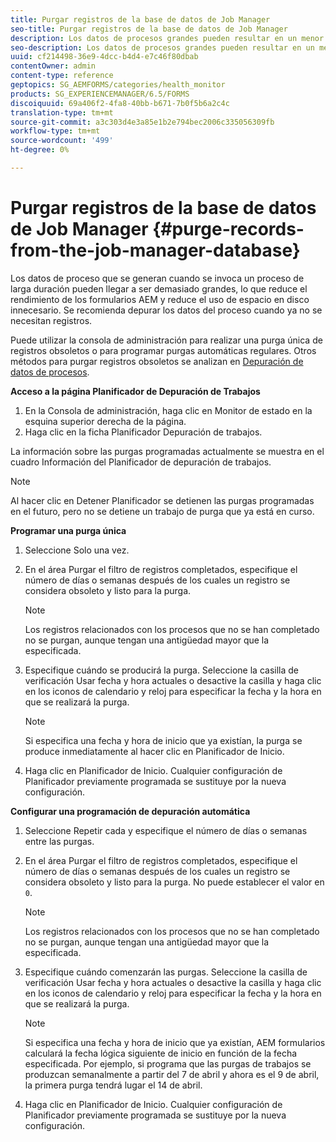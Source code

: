 ```yaml
---
title: Purgar registros de la base de datos de Job Manager
seo-title: Purgar registros de la base de datos de Job Manager
description: Los datos de procesos grandes pueden resultar en un menor rendimiento AEM los formularios. Se recomienda depurar los datos del proceso cuando ya no se necesitan registros.
seo-description: Los datos de procesos grandes pueden resultar en un menor rendimiento AEM los formularios. Se recomienda depurar los datos del proceso cuando ya no se necesitan registros.
uuid: cf214498-36e9-4dcc-b4d4-e7c46f80dbab
contentOwner: admin
content-type: reference
geptopics: SG_AEMFORMS/categories/health_monitor
products: SG_EXPERIENCEMANAGER/6.5/FORMS
discoiquuid: 69a406f2-4fa8-40bb-b671-7b0f5b6a2c4c
translation-type: tm+mt
source-git-commit: a3c303d4e3a85e1b2e794bec2006c335056309fb
workflow-type: tm+mt
source-wordcount: '499'
ht-degree: 0%

---
```



# Purgar registros de la base de datos de Job Manager {#purge-records-from-the-job-manager-database}

Los datos de proceso que se generan cuando se invoca un proceso de larga duración pueden llegar a ser demasiado grandes, lo que reduce el rendimiento de los formularios AEM y reduce el uso de espacio en disco innecesario. Se recomienda depurar los datos del proceso cuando ya no se necesitan registros.

Puede utilizar la consola de administración para realizar una purga única de registros obsoletos o para programar purgas automáticas regulares. Otros métodos para purgar registros obsoletos se analizan en [Depuración de datos de procesos](/help/forms/using/admin-help/purging-process-data.md#purging-process-data).

**Acceso a la página Planificador de Depuración de Trabajos**

1. En la Consola de administración, haga clic en Monitor de estado en la esquina superior derecha de la página.
1. Haga clic en la ficha Planificador Depuración de trabajos.

La información sobre las purgas programadas actualmente se muestra en el cuadro Información del Planificador de depuración de trabajos.

>[!NOTE]
>
>Al hacer clic en Detener Planificador se detienen las purgas programadas en el futuro, pero no se detiene un trabajo de purga que ya está en curso.

**Programar una purga única**

1. Seleccione Solo una vez.
1. En el área Purgar el filtro de registros completados, especifique el número de días o semanas después de los cuales un registro se considera obsoleto y listo para la purga.

   >[!NOTE]
   >
   >Los registros relacionados con los procesos que no se han completado no se purgan, aunque tengan una antigüedad mayor que la especificada.

1. Especifique cuándo se producirá la purga. Seleccione la casilla de verificación Usar fecha y hora actuales o desactive la casilla y haga clic en los iconos de calendario y reloj para especificar la fecha y la hora en que se realizará la purga.

   >[!NOTE]
   >
   >Si especifica una fecha y hora de inicio que ya existían, la purga se produce inmediatamente al hacer clic en Planificador de Inicio.

1. Haga clic en Planificador de Inicio. Cualquier configuración de Planificador previamente programada se sustituye por la nueva configuración.

**Configurar una programación de depuración automática**

1. Seleccione Repetir cada y especifique el número de días o semanas entre las purgas.
1. En el área Purgar el filtro de registros completados, especifique el número de días o semanas después de los cuales un registro se considera obsoleto y listo para la purga. No puede establecer el valor en `0`.

   >[!NOTE]
   >
   >Los registros relacionados con los procesos que no se han completado no se purgan, aunque tengan una antigüedad mayor que la especificada.

1. Especifique cuándo comenzarán las purgas. Seleccione la casilla de verificación Usar fecha y hora actuales o desactive la casilla y haga clic en los iconos de calendario y reloj para especificar la fecha y la hora en que se realizará la purga.

   >[!NOTE]
   >
   >Si especifica una fecha y hora de inicio que ya existían, AEM formularios calculará la fecha lógica siguiente de inicio en función de la fecha especificada. Por ejemplo, si programa que las purgas de trabajos se produzcan semanalmente a partir del 7 de abril y ahora es el 9 de abril, la primera purga tendrá lugar el 14 de abril.

1. Haga clic en Planificador de Inicio. Cualquier configuración de Planificador previamente programada se sustituye por la nueva configuración.

